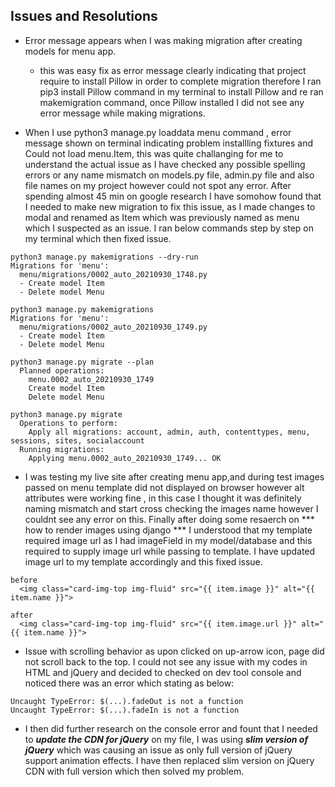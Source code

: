 ## Issues and Resolutions

- Error message appears when I was making migration after creating models for menu app.
  - this was easy fix as error message clearly indicating that project require to install Pillow in order to complete migration therefore I ran pip3 install Pillow command in my terminal to install Pillow and re ran makemigration command, once Pillow installed I did not see any error message while making migrations.

- When I use python3 manage.py loaddata menu command , error message shown on terminal indicating problem installling fixtures and Could not load menu.Item, this was quite challanging for me to understand the actual issue as I have checked any possible spelling errors or any name mismatch on models.py file, admin.py file and also file names on my project however could not spot any error. After spending almost 45 min on google research I have somohow found that I needed to make new migration to fix this issue, as I made changes to modal and renamed as Item which was previously named as menu which I suspected as an issue. I ran below commands step by step on my terminal which then fixed issue.
```
python3 manage.py makemigrations --dry-run
Migrations for 'menu':
  menu/migrations/0002_auto_20210930_1748.py
  - Create model Item
  - Delete model Menu

python3 manage.py makemigrations
Migrations for 'menu':
  menu/migrations/0002_auto_20210930_1749.py
  - Create model Item
  - Delete model Menu

python3 manage.py migrate --plan
  Planned operations:
    menu.0002_auto_20210930_1749
    Create model Item
    Delete model Menu

python3 manage.py migrate
  Operations to perform:
    Apply all migrations: account, admin, auth, contenttypes, menu, sessions, sites, socialaccount
  Running migrations:
    Applying menu.0002_auto_20210930_1749... OK 
```

- I was testing my live site after creating menu app,and during test images passed on menu template did not displayed on browser however alt attributes were working fine , in this case I thought it was definitely naming mismatch and start cross checking the images name however I couldnt see any error on this. Finally after doing some resaerch on *** how to render images using django *** I understood that my template required image url as I had imageField in my model/database and this required to supply image url while passing to template. I have updated image url to my template accordingly and this fixed issue.
```
before
  <img class="card-img-top img-fluid" src="{{ item.image }}" alt="{{ item.name }}">

after
  <img class="card-img-top img-fluid" src="{{ item.image.url }}" alt="{{ item.name }}">
```

- Issue with scrolling behavior as upon clicked on up-arrow icon, page did not scroll back to the top. I could not see any issue with my codes in HTML and jQuery and decided to checked on dev tool console and noticed there was an error which stating as below:
```
Uncaught TypeError: $(...).fadeOut is not a function
Uncaught TypeError: $(...).fadeIn is not a function
```
  - I then did further research on the console error and fount that I needed to ***update the CDN for jQuery*** on my file, I was using ***slim version of jQuery*** which was causing an issue as only full version of jQuery support animation effects. I have then replaced slim version on jQuery CDN with full version which then solved my problem.